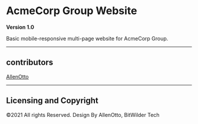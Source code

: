 # AcmeCorp Group Website

**Version 1.0**

Basic mobile-responsive multi-page website for AcmeCorp Group.

---

## contributors

[AllenOtto](bitwilder@gmail.com)

---

## Licensing and Copyright

©2021 All rights Reserved. Design By AllenOtto, BitWilder Tech